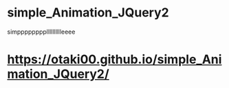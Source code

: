 # simple_Animation_JQuery2
simpppppppplllllllllleeee 
# https://otaki00.github.io/simple_Animation_JQuery2/
